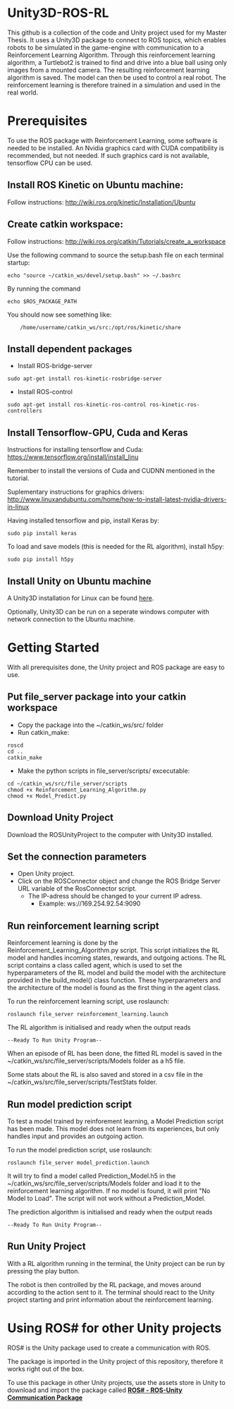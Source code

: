 # Unity3D-ROS-RL
This github is a collection of the code and Unity project used for my Master Thesis. It uses a Unity3D package to connect to ROS topics, which enables robots to be simulated in the game-engine with communication to a Reinforcement Learning Algorithm. Through this reinforcement learning algorithm, a Turtlebot2 is trained to find and drive into a blue ball using only images from a mounted camera. The resulting reinforcement learning algorithm is saved. The model can then be used to control a real robot. The reinforcement learning is therefore trained in a simulation and used in the real world. 

# Prerequisites 
To use the ROS package with Reinforcement Learning, some software is needed to be installed. An Nvidia graphics card with CUDA compatibility is recommended, but not needed. If such graphics card is not available, tensorflow CPU can be used.

## Install ROS Kinetic on Ubuntu machine:
Follow instructions: http://wiki.ros.org/kinetic/Installation/Ubuntu 

## Create catkin workspace:
Follow instructions: http://wiki.ros.org/catkin/Tutorials/create_a_workspace 

Use the following command to source the setup.bash file on each terminal startup: 
```
echo "source ~/catkin_ws/devel/setup.bash" >> ~/.bashrc
```
By running the command
```
echo $ROS_PACKAGE_PATH
```
You should now see something like:
```
	/home/username/catkin_ws/src:/opt/ros/kinetic/share
```

## Install dependent packages
* Install ROS-bridge-server
```
sudo apt-get install ros-kinetic-rosbridge-server
```
* Install ROS-control
```
sudo apt-get install ros-kinetic-ros-control ros-kinetic-ros-controllers
```

## Install Tensorflow-GPU, Cuda and Keras
Instructions for installing tensorflow and Cuda: 
https://www.tensorflow.org/install/install_linu

Remember to install the versions of Cuda and CUDNN mentioned in the tutorial.

Suplementary instructions for graphics drivers: http://www.linuxandubuntu.com/home/how-to-install-latest-nvidia-drivers-in-linux 

Having installed tensorflow and pip, install Keras by: 
```
sudo pip install keras
```

To load and save models (this is needed for the RL algorithm), install h5py: 
```
sudo pip install h5py
```
## Install Unity on Ubuntu machine
A Unity3D installation for Linux can be found [here](https://forum.unity.com/threads/unity-on-linux-release-notes-and-known-issues.350256/).

Optionally, Unity3D can be run on a seperate windows computer with network connection to the Ubuntu machine.


# Getting Started

With all prerequisites done, the Unity project and ROS package are easy to use.

## Put file_server package into your catkin workspace

* Copy the package into the ~/catkin_ws/src/ folder
* Run catkin_make:
```
roscd
cd .. 
catkin_make
```
* Make the python scripts in file_server/scripts/ excecutable:
```
cd ~/catkin_ws/src/file_server/scripts
chmod +x Reinforcement_Learning_Algorithm.py
chmod +x Model_Predict.py
```

## Download Unity Project
Download the ROSUnityProject to the computer with Unity3D installed.

## Set the connection parameters
* Open Unity project.
* Click on the ROSConnector object and change the ROS Bridge Server URL variable of the RosConnector script.
  * The IP-adress should be changed to your current IP adress.
    * Example: ws://169.254.92.54:9090 

## Run reinforcement learning script
Reinforcement learning is done by the Reinforcement_Learning_Algorithm.py script. This script initializes the RL model and handles incoming states, rewards, and outgoing actions. The RL script contains a class called agent, which is used to set the hyperparameters of the RL model and build the model with the architecture provided in the build_model() class function. These hyperparameters and the architecture of the model is found as the first thing in the agent class. 

To run the reinforcement learning script, use roslaunch: 
```
roslaunch file_server reinforcement_learning.launch
```

The RL algorithm is initialised and ready when the output reads
```
--Ready To Run Unity Program--
```

When an episode of RL has been done, the fitted RL model is saved in the ~/catkin_ws/src/file_server/scripts/Models folder as a h5 file. 

Some stats about the RL is also saved and stored in a csv file in the ~/catkin_ws/src/file_server/scripts/TestStats folder.

## Run model prediction script
To test a model trained by reinforement learning, a Model Prediction script has been made. This model does not learn from its experiences, but only handles input and provides an outgoing action. 

To run the model prediction script, use roslaunch: 
```
roslaunch file_server model_prediction.launch
```

It will try to find a model called Prediction_Model.h5 in the ~/catkin_ws/src/file_server/scripts/Models folder and load it to the reinforcement learning algorithm. If no model is found, it will print "No Model to Load". The script will not work without a Prediction_Model. 

The prediction algorithm is initialised and ready when the output reads
```
--Ready To Run Unity Program--
```

## Run Unity Project
With a RL algorithm running in the terminal, the Unity project can be run by pressing the play button.

The robot is then controlled by the RL package, and moves around according to the action sent to it. 
The terminal should react to the Unity project starting and print information about the reinforcement learning. 

# Using ROS# for other Unity projects

ROS# is the Unity package used to create a communication with ROS. 

The package is imported in the Unity project of this repository, therefore it works right out of the box. 

To use this package in other Unity projects, use the assets store in Unity to download and import the package called  [**ROS# - ROS-Unity Communication Package**](https://assetstore.unity.com/packages/tools/physics/ros-ros-unity-communication-package-107085)


